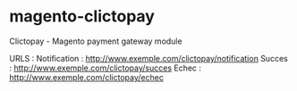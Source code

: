 # magento-clictopay
Clictopay - Magento payment gateway module

URLS : 
 Notification : http://www.exemple.com/clictopay/notification
 Succes : http://www.exemple.com/clictopay/succes
 Echec : http://www.exemple.com/clictopay/echec
